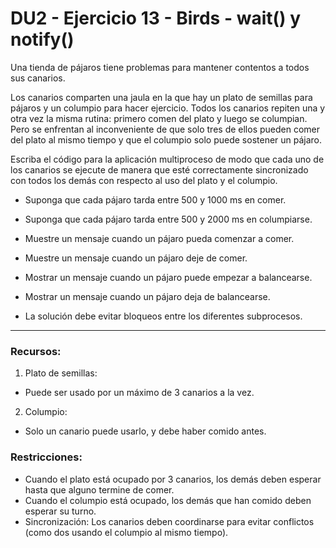# DU2 - Ejercicio 13 - Birds - wait() y notify()

Una tienda de pájaros tiene problemas para mantener contentos a todos sus canarios.

Los canarios comparten una jaula en la que hay un plato de semillas para pájaros y un columpio para hacer ejercicio.
Todos los canarios repiten una y otra vez la misma rutina: primero comen del plato y luego se columpian. Pero se enfrentan al inconveniente de que solo tres de ellos pueden comer del plato al mismo tiempo y que el columpio solo puede sostener un pájaro.

Escriba el código para la aplicación multiproceso de modo que cada uno de los canarios se ejecute de manera que esté correctamente sincronizado con todos los demás con respecto al uso del plato y el columpio.

- Suponga que cada pájaro tarda entre 500 y 1000 ms en comer.

- Suponga que cada pájaro tarda entre 500 y 2000 ms en columpiarse.

- Muestre un mensaje cuando un pájaro pueda comenzar a comer.

- Muestre un mensaje cuando un pájaro deje de comer.

- Mostrar un mensaje cuando un pájaro puede empezar a balancearse.

- Mostrar un mensaje cuando un pájaro deja de balancearse.

- La solución debe evitar bloqueos entre los diferentes subprocesos.

---
### Recursos:
1. Plato de semillas:
- Puede ser usado por un máximo de 3 canarios a la vez.
2. Columpio:
- Solo un canario puede usarlo, y debe haber comido antes.
### Restricciones:
- Cuando el plato está ocupado por 3 canarios, los demás deben esperar hasta que alguno termine de comer.
- Cuando el columpio está ocupado, los demás que han comido deben esperar su turno.
- Sincronización: Los canarios deben coordinarse para evitar conflictos (como dos usando el columpio al mismo tiempo).